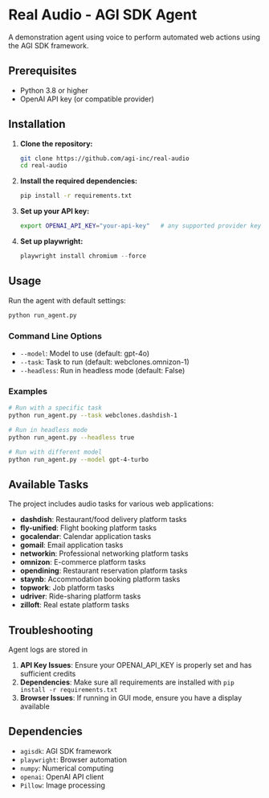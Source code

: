 # Real Audio - AGI SDK Agent

A demonstration agent using voice to perform automated web actions using the AGI SDK framework.

## Prerequisites

- Python 3.8 or higher
- OpenAI API key (or compatible provider)

## Installation

1. **Clone the repository:**

   ```bash
   git clone https://github.com/agi-inc/real-audio
   cd real-audio
   ```

2. **Install the required dependencies:**

   ```bash
   pip install -r requirements.txt
   ```

3. **Set up your API key:**

   ```bash
   export OPENAI_API_KEY="your-api-key"   # any supported provider key works
   ```

4. **Set up playwright:**
   ```python
   playwright install chromium --force
   ```

## Usage

Run the agent with default settings:

```bash
python run_agent.py
```

### Command Line Options

- `--model`: Model to use (default: gpt-4o)
- `--task`: Task to run (default: webclones.omnizon-1)
- `--headless`: Run in headless mode (default: False)

### Examples

```bash
# Run with a specific task
python run_agent.py --task webclones.dashdish-1

# Run in headless mode
python run_agent.py --headless true

# Run with different model
python run_agent.py --model gpt-4-turbo
```

## Available Tasks

The project includes audio tasks for various web applications:

- **dashdish**: Restaurant/food delivery platform tasks
- **fly-unified**: Flight booking platform tasks
- **gocalendar**: Calendar application tasks
- **gomail**: Email application tasks
- **networkin**: Professional networking platform tasks
- **omnizon**: E-commerce platform tasks
- **opendining**: Restaurant reservation platform tasks
- **staynb**: Accommodation booking platform tasks
- **topwork**: Job platform tasks
- **udriver**: Ride-sharing platform tasks
- **zilloft**: Real estate platform tasks

## Troubleshooting

Agent logs are stored in

1. **API Key Issues**: Ensure your OPENAI_API_KEY is properly set and has sufficient credits
2. **Dependencies**: Make sure all requirements are installed with `pip install -r requirements.txt`
3. **Browser Issues**: If running in GUI mode, ensure you have a display available

## Dependencies

- `agisdk`: AGI SDK framework
- `playwright`: Browser automation
- `numpy`: Numerical computing
- `openai`: OpenAI API client
- `Pillow`: Image processing
